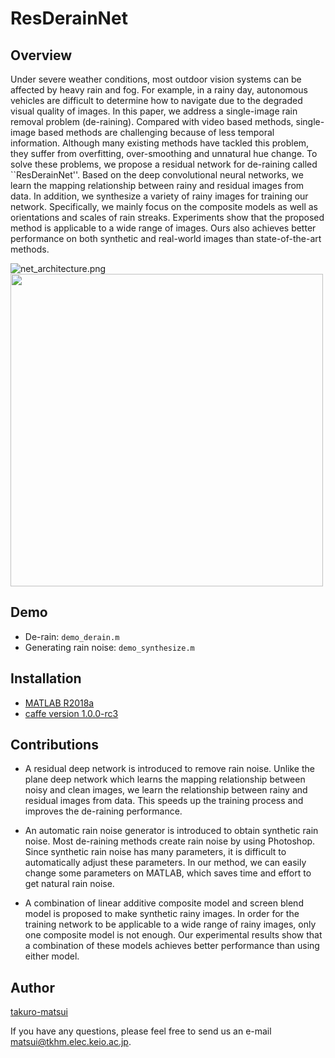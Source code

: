 # ResDerainNet

## Overview
Under severe weather conditions, most outdoor vision systems can be affected by heavy rain and fog. For example, in a rainy day, autonomous vehicles are difficult to determine how to navigate due to the degraded visual quality of images. In this paper, we address a single-image rain removal problem (de-raining). Compared with video based methods, single-image based methods are challenging because of less temporal information. Although many existing methods have tackled this problem, they suffer from overfitting, over-smoothing and unnatural hue change. To solve these problems, we propose a residual network for de-raining called ``ResDerainNet''. Based on the deep convolutional neural networks, we learn the mapping relationship between rainy and residual images from data. In addition, we synthesize a variety of rainy images for training our network. Specifically, we mainly focus on the composite models as well as orientations and scales of rain streaks. Experiments show that the proposed method is applicable to a wide range of images. Ours also achieves better performance on both synthetic and real-world images than state-of-the-art methods.

![net_architecture.png](https://qiita-image-store.s3.amazonaws.com/0/238733/4201579a-04cf-1ef2-86f6-4dd6d29a9c9d.png)
<img src="https://qiita-image-store.s3.amazonaws.com/0/238733/dc272717-b7e8-7e3b-a316-9b37daf15fdb.png" width="500">
## Demo
- De-rain:
`demo_derain.m`
- Generating rain noise:
`demo_synthesize.m`

## Installation
- [MATLAB R2018a](https://ww2.mathworks.cn/en/products/new_products/release2018a.html)
- [caffe version 1.0.0-rc3](http://caffe.berkeleyvision.org/)

## Contributions
- A residual deep network is introduced to remove rain noise.
Unlike the plane deep network which learns the mapping relationship between noisy and clean images, we learn the relationship between rainy and residual images from data.
This speeds up the training process and improves the de-raining performance.


- An automatic rain noise generator is introduced to obtain synthetic rain noise.  Most de-raining methods create rain noise by using Photoshop. Since synthetic rain noise has many parameters, it is difficult to automatically adjust these parameters. In our method, we can easily change some parameters on MATLAB, which saves time and effort to get natural rain noise.

- A combination of linear additive composite model and screen blend model is proposed to make synthetic rainy images.  In order for the training network to be applicable to a wide range of rainy images, only one composite model is not enough. Our experimental results show that a combination of these models achieves better performance than using either model.


## Author

[takuro-matsui](https://github.com/takuro-matsui)

If you have any questions, please feel free to send us an e-mail matsui@tkhm.elec.keio.ac.jp.
